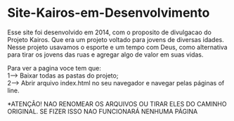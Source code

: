 # Site-Kairos-em-Desenvolvimento
Esse site foi desenvolvido em 2014, com o proposito de divulgacao do Projeto Kairos. Que era um projeto voltado para jovens de diversas idades. Nesse projeto usavamos o esporte e um tempo com Deus, como alternativa para tirar os jovens das ruas e agregar algo de valor em suas vidas.

Para ver a pagina voce tem que:
<BR>
1--> Baixar todas as pastas do projeto;
<BR>
2--> Abrir arquivo index.html no seu navegador e navegar pelas páginas of line.

*ATENÇÃO! NAO RENOMEAR OS ARQUIVOS OU TIRAR ELES DO CAMINHO ORIGINAL. SE FIZER ISSO NAO FUNCIONARÁ NENHUMA PÁGINA
